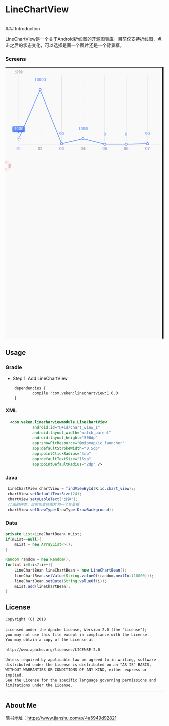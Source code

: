 # LineChartView
<br>
### Introduction

LineChartView是一个关于Android折线图的开源图表库。目前仅支持折线图，点击之后的状态变化，可以选择是画一个图片还是一个背景框。<br>

### Screens
![](https://github.com/Veken/LineChartView/raw/master/image/linechartview.gif)</br>

## Usage

### Gradle
* Step 1. Add LineChartView

```
    dependencies {
	        compile 'com.veken:linechartview:1.0.0'
	}
```
### XML
```XML
  <com.veken.linecharviewmodule.LineChartView
            android:id="@+id/chart_view_1"
            android:layout_width="match_parent"
            android:layout_height="300dp"
            app:showPicResource="@mipmap/ic_launcher"
            app:defaultStrokeWidth="0.5dp"
            app:pointClickRadius="3dp"
            app:defaultTextSize="16sp"
            app:pointDefaultRadius="2dp" />

```
### Java
```Java
 LineChartView chartView = findViewById(R.id.chart_view);;
 chartView.setDefaultTextSize(24);
 chartView.setyLableText("分钟");
 //画的种类，目前仅支持图片和一个背景框
 chartView.setDrawType(DrawType.DrawBackground);
```
### Data
```Java
private List<LineChartBean> mList;
if(mList==null){
	mList = new ArrayList<>();
}
```
```Java
Random random = new Random();
for(int i=0;i<7;i++){
	LineChartBean lineChartBean = new LineChartBean();
	lineChartBean.setValue(String.valueOf(random.nextInt(10000)));
	lineChartBean.setDate(String.valueOf(i));
	mList.add(lineChartBean);
}
```


## License
```
Copyright (C) 2018 

Licensed under the Apache License, Version 2.0 (the "License");
you may not use this file except in compliance with the License.
You may obtain a copy of the License at

http://www.apache.org/licenses/LICENSE-2.0

Unless required by applicable law or agreed to in writing, software
distributed under the License is distributed on an "AS IS" BASIS,
WITHOUT WARRANTIES OR CONDITIONS OF ANY KIND, either express or implied.
See the License for the specific language governing permissions and
limitations under the License.
```
******

## About Me

简书地址：https://www.jianshu.com/p/4a5949d92821





